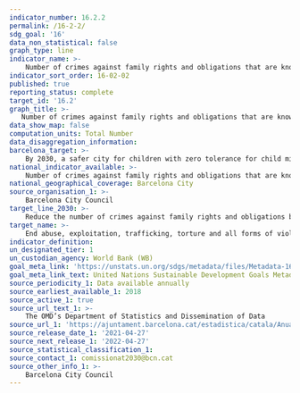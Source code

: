 ```yaml
---
indicator_number: 16.2.2
permalink: /16-2-2/
sdg_goal: '16'
data_non_statistical: false
graph_type: line
indicator_name: >-
    Number of crimes against family rights and obligations that are known by the city’s police forces
indicator_sort_order: 16-02-02
published: true
reporting_status: complete
target_id: '16.2'
graph_title: >-
   Number of crimes against family rights and obligations that are known by the city’s police forces
data_show_map: false
computation_units: Total Number
data_disaggregation_information:
barcelona_target: >-
    By 2030, a safer city for children with zero tolerance for child mistreatment
national_indicator_available: >-
    Number of crimes against family rights and obligations that are known by the city’s police forces
national_geographical_coverage: Barcelona City
source_organisation_1: >-
    Barcelona City Council
target_line_2030: >-
    Reduce the number of crimes against family rights and obligations by 50% a year. Target value 2030: 87 or less
target_name: >-
    End abuse, exploitation, trafficking, torture and all forms of violence against children
indicator_definition:
un_designated_tier: 1
un_custodian_agency: World Bank (WB)
goal_meta_link: 'https://unstats.un.org/sdgs/metadata/files/Metadata-16-02-02.pdf'
goal_meta_link_text: United Nations Sustainable Development Goals Metadata (pdf 894kB)
source_periodicity_1: Data available annually
source_earliest_available_1: 2018
source_active_1: true
source_url_text_1: >-
    The OMD’s Department of Statistics and Dissemination of Data 
source_url_1: 'https://ajuntament.barcelona.cat/estadistica/catala/Anuaris/index.htm'
source_release_date_1: '2021-04-27'
source_next_release_1: '2022-04-27'
source_statistical_classification_1: 
source_contact_1: comissionat2030@bcn.cat
source_other_info_1: >-
    Barcelona City Council
---
```

